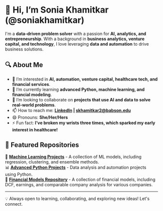 # 👋 Hi, I’m Sonia Khamitkar (@soniakhamitkar)  

I'm a **data-driven problem solver** with a passion for **AI, analytics, and entrepreneurship**. With a background in **business analytics, venture capital, and technology**, I love leveraging **data and automation** to drive business solutions.  

## 🔍 About Me  
- 👀 I’m interested in **AI, automation, venture capital, healthcare tech, and financial services**.  
- 🌱 I’m currently learning **advanced Python, machine learning, and financial modeling**.  
- 💞️ I’m looking to collaborate on **projects that use AI and data to solve real-world problems**.  
- 📫 How to reach me: **[LinkedIn](https://linkedin.com/in/sonia-khamitkar) | skhamitkar2@babson.edu**  
- 😄 Pronouns: **She/Her/Hers**  
- ⚡ Fun fact: **I’ve broken my wrists three times, which sparked my early interest in healthcare!**  

## 📂 Featured Repositories  
🚀 **[Machine Learning Projects](https://github.com/soniakhamitkar/MachineLearning)** - A collection of ML models, including regression, clustering, and ensemble methods.  
📊 **[Advanced Python Projects](https://github.com/soniakhamitkar/AdvancedPython)** - Data analysis and automation projects using Python.  
💼 **[Financial Models Repository](https://github.com/soniakhamitkar/Financial_Models)** - A collection of financial models, including DCF, earnings, and comparable company analysis for various companies.

---

💡 Always open to learning, collaborating, and exploring new ideas! Let's connect.

